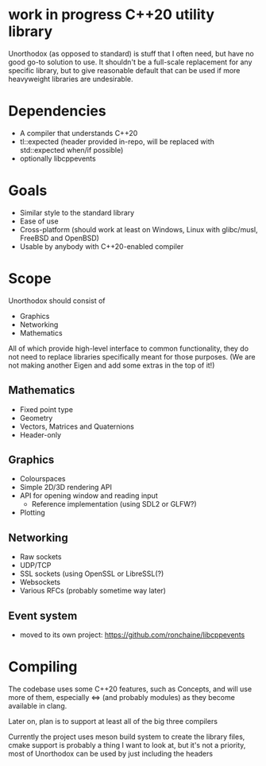 work in progress C++20 utility library
======================================
Unorthodox (as opposed to standard) is stuff that I often need, but have no good
go-to solution to use.  It shouldn't be a full-scale replacement for any specific
library, but to give reasonable default that can be used if more heavyweight
libraries are undesirable.

Dependencies
============
* A compiler that understands C++20
* tl::expected (header provided in-repo, will be replaced with std::expected when/if possible)
* optionally libcppevents

Goals
=====
* Similar style to the standard library
* Ease of use
* Cross-platform (should work at least on Windows, Linux with glibc/musl, FreeBSD and OpenBSD)
* Usable by anybody with C++20-enabled compiler

Scope
=====
Unorthodox should consist of

* Graphics
* Networking
* Mathematics

All of which provide high-level interface to common functionality, they do not need to replace
libraries specifically meant for those purposes.  (We are not making another Eigen and add some
extras in the top of it!)

Mathematics
-----------
- Fixed point type
- Geometry
- Vectors, Matrices and Quaternions
- Header-only

Graphics
--------
- Colourspaces
- Simple 2D/3D rendering API
- API for opening window and reading input
  - Reference implementation (using SDL2 or GLFW?)
- Plotting

Networking
----------
- Raw sockets
- UDP/TCP
- SSL sockets (using OpenSSL or LibreSSL(?)
- Websockets
- Various RFCs (probably sometime way later)

Event system
------------
- moved to its own project: https://github.com/ronchaine/libcppevents

Compiling
=========
The codebase uses some C++20 features, such as Concepts, and will use more of them,
especially <=> (and probably modules) as they become available in clang.

Later on, plan is to support at least all of the big three compilers

Currently the project uses meson build system to create the library files, cmake
support is probably a thing I want to look at, but it's not a priority, most of
Unorthodox can be used by just including the headers
